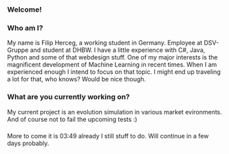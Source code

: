 ### Welcome!
### Who am I?
My name is Filip Herceg, a working student in Germany.
Employee at DSV-Gruppe and student at DHBW.
I have a little experience with C#, Java, Python and some of that webdesign stuff.
One of my major interests is the magnificent development of Machine Learning in recent times.
When I am experienced enough I intend to focus on that topic.
I might end up traveling a lot for that, who knows? Would be nice though.

### What are you currently working on?
My current project is an evolution simulation in various market evironments.
And of course not to fail the upcoming tests :)

###
More to come it is 03:49 already I still stuff to do.
Will continue in a few days probably.
 

<!--
**filip-herceg/filip-herceg** is a ✨ _special_ ✨ repository because its `README.md` (this file) appears on your GitHub profile.

Here are some ideas to get you started:

- 🔭 I’m currently working on ...
- 🌱 I’m currently learning ...
- 👯 I’m looking to collaborate on ...
- 🤔 I’m looking for help with ...
- 💬 Ask me about ...
- 📫 How to reach me: ...
- 😄 Pronouns: ...
- ⚡ Fun fact: ...
-->
